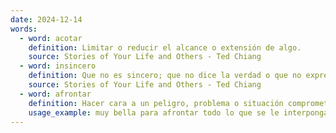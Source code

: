 ```yaml
---
date: 2024-12-14
words:
  - word: acotar
    definition: Limitar o reducir el alcance o extensión de algo.
    source: Stories of Your Life and Others - Ted Chiang
  - word: insincero
    definition: Que no es sincero; que no dice la verdad o que no expresa sus sentimientos verdaderos.
    source: Stories of Your Life and Others - Ted Chiang
  - word: afrontar
    definition: Hacer cara a un peligro, problema o situación comprometida.
    usage_example: muy bella para afrontar todo lo que se le interponga con poder y estilo
---
```


